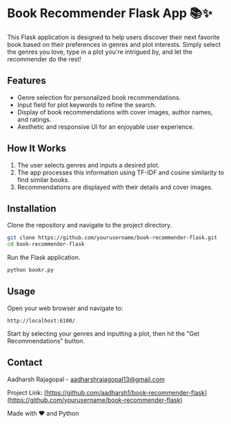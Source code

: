 
# Book Recommender Flask App 📚✨

This Flask application is designed to help users discover their next favorite book based on their preferences in genres and plot interests. Simply select the genres you love, type in a plot you're intrigued by, and let the recommender do the rest!

## Features

- Genre selection for personalized book recommendations.
- Input field for plot keywords to refine the search.
- Display of book recommendations with cover images, author names, and ratings.
- Aesthetic and responsive UI for an enjoyable user experience.

## How It Works

1. The user selects genres and inputs a desired plot.
2. The app processes this information using TF-IDF and cosine similarity to find similar books.
3. Recommendations are displayed with their details and cover images.

## Installation

Clone the repository and navigate to the project directory.

```bash
git clone https://github.com/yourusername/book-recommender-flask.git
cd book-recommender-flask
```

Run the Flask application.

```bash
python bookr.py
```

## Usage

Open your web browser and navigate to:

```
http://localhost:6100/
```

Start by selecting your genres and inputting a plot, then hit the "Get Recommendations" button.

## Contact

Aadharsh Rajagopal - aadharshrajagopal13@gmail.com

Project Link: [https://github.com/aadharsh1/book-recommender-flask](https://github.com/yourusername/book-recommender-flask)

Made with ❤️ and Python

